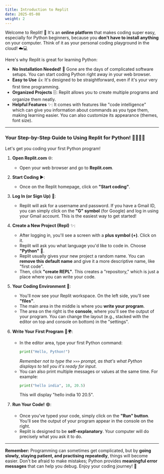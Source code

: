 ```yaml
---
title: Introduction to Replit
date: 2025-05-08
weight: 2
---
```


Welcome to Replit! 🚀 It's an **online platform** that makes coding super easy, especially for Python beginners, because you **don't have to install anything** on your computer. Think of it as your personal coding playground in the cloud! ☁️💻

Here's why Replit is great for learning Python:

*   **No Installation Needed!** 🎉 Gone are the days of complicated software setups. You can start coding Python right away in your web browser.
*   **Easy to Use** 👍: It's designed to be straightforward, even if it's your very first time programming.
*   **Organized Projects** 🗄️: Replit allows you to create multiple programs and organize them neatly.
*   **Helpful Features** ✨: It comes with features like "code intelligence" which can give you information about commands as you type them, making learning easier. You can also customize its appearance (themes, font size).

---

### Your Step-by-Step Guide to Using Replit for Python! 🚶‍♀️🚶‍♂️

Let's get you coding your first Python program!

1.  **Open Replit.com** 🌐:
    *   Open your web browser and go to **Replit.com**.

2.  **Start Coding** ▶️:
    *   Once on the Replit homepage, click on **"Start coding"**.

3.  **Log In (or Sign Up)** 🔐:
    *   Replit will ask for a username and password. If you have a Gmail ID, you can simply click on the **"G" symbol** (for Google) and log in using your Gmail account. This is the easiest way to get started!

4.  **Create a New Project (Repl)** ✨:
    *   After logging in, you'll see a screen with a **plus symbol (+)**. Click on it.
    *   Replit will ask you what language you'd like to code in. Choose **"Python"** 🐍.
    *   Replit usually gives your new project a random name. You can **remove this default name** and give it a more descriptive name, like "first code".
    *   Then, click **"create REPL"**. This creates a "repository," which is just a place where you can write your code.

5.  **Your Coding Environment** 📝:
    *   You'll now see your Replit workspace. On the left side, you'll see **"files"**.
    *   The main area in the middle is where you **write your program**.
    *   The area on the right is the **console**, where you'll see the output of your program. You can change the layout (e.g., stacked with the editor on top and console on bottom) in the "settings".

6.  **Write Your First Program** 👋🌍:
    *   In the editor area, type your first Python command:
        ```python
        print("Hello, Python!")
        ```
        *Remember not to type the `>>>` prompt, as that's what Python displays to tell you it's ready for input*.
    *   You can also print multiple messages or values at the same time. For example:
        ```python
        print("hello india", 10, 20.5)
        ```
        This will display "hello india 10 20.5".

7.  **Run Your Code!** 🟢:
    *   Once you've typed your code, simply click on the **"Run" button**. You'll see the output of your program appear in the console on the right.
    *   Replit is designed to be **self-explanatory**. Your computer will do precisely what you ask it to do.

---

**Remember:** Programming can sometimes get complicated, but by **going slowly, staying patient, and practising repeatedly**, things will become easier. Don't be afraid to make mistakes; Python provides **meaningful error messages** that can help you debug. Enjoy your coding journey! 🎉